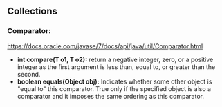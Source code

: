 ## Collections
### Comparator:
<https://docs.oracle.com/javase/7/docs/api/java/util/Comparator.html>
- **int compare(T o1, T o2):** return a negative integer, zero, or a positive integer as the first argument is less than, equal to, or greater than the second.
- **boolean equals(Object obj):** Indicates whether some other object is "equal to" this comparator. True only if the specified object is also a comparator and it imposes the same ordering as this comparator.
